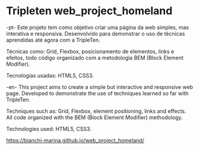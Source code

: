 # Tripleten web_project_homeland

-pt-
Este projeto tem como objetivo criar uma página da web simples, mas interativa e responsiva. Desenvolvido para demonstrar o uso de técnicas aprendidas até agora com a TripleTen. 

Técnicas como: Grid, Flexbox, posicionamento de elementos, links e efeitos, todo código organizado com a metodologia BEM (Block Element Modifier).

Tecnologias usadas: HTML5, CSS3.

-en-
This project aims to create a simple but interactive and responsive web page. Developed to demonstrate the use of techniques learned so far with TripleTen. 

Techniques such as: Grid, Flexbox, element positioning, links and effects. 
All code organized with the BEM (Block Element Modifier) methodology.

Technologies used: HTML5, CSS3. 


https://bianchi-marina.github.io/web_project_homeland/
